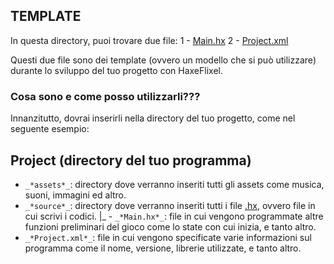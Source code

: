 ## TEMPLATE
In questa directory, puoi trovare due file:
1 - [Main.hx](https://github.com/RonyxDumb/HaxeFlixel-Tutorial-Italiano/blob/main/template/Main.hx)
2 - [Project.xml](https://github.com/RonyxDumb/HaxeFlixel-Tutorial-Italiano/blob/main/template/Project.xml)

Questi due file sono dei template (ovvero un modello che si può utilizzare) durante lo sviluppo del tuo progetto con HaxeFlixel.

### Cosa sono e come posso utilizzarli???
Innanzitutto, dovrai inserirli nella directory del tuo progetto, come nel seguente esempio:


## Project (directory del tuo programma)
 - `_*assets*_`: directory dove verranno inseriti tutti gli assets come musica, suoni, immagini ed altro.
 - `_*source*_`: directory dove verranno inseriti tutti i file [.hx](https://www.file-extension.info/it/format/hx), ovvero file in cui scrivi i codici.
    |_ - `_*Main.hx*_`: file in cui vengono programmate altre funzioni preliminari del gioco come lo state con cui inizia, e tanto altro.
 - `_*Project.xml*_`: file in cui vengono specificate varie informazioni sul programma come il nome, versione, librerie utilizzate, e tanto altro.

